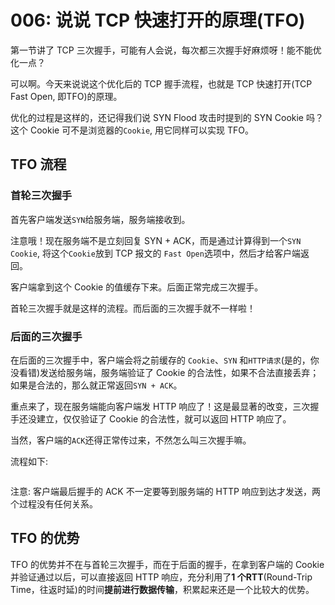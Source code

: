 # 006: 说说 TCP 快速打开的原理(TFO)
第一节讲了 TCP 三次握手，可能有人会说，每次都三次握手好麻烦呀！能不能优化一点？

可以啊。今天来说说这个优化后的 TCP 握手流程，也就是 TCP 快速打开(TCP Fast Open, 即TFO)的原理。

优化的过程是这样的，还记得我们说 SYN Flood 攻击时提到的 SYN Cookie 吗？这个 Cookie 可不是浏览器的`Cookie`, 用它同样可以实现 TFO。

## TFO 流程
### 首轮三次握手
首先客户端发送`SYN`给服务端，服务端接收到。

注意哦！现在服务端不是立刻回复 SYN + ACK，而是通过计算得到一个`SYN Cookie`, 将这个`Cookie`放到 TCP 报文的 `Fast Open`选项中，然后才给客户端返回。

客户端拿到这个 Cookie 的值缓存下来。后面正常完成三次握手。

首轮三次握手就是这样的流程。而后面的三次握手就不一样啦！

### 后面的三次握手
在后面的三次握手中，客户端会将之前缓存的 `Cookie`、`SYN` 和`HTTP请求`(是的，你没看错)发送给服务端，服务端验证了 Cookie 的合法性，如果不合法直接丢弃；如果是合法的，那么就正常返回`SYN + ACK`。

重点来了，现在服务端能向客户端发 HTTP 响应了！这是最显著的改变，三次握手还没建立，仅仅验证了 Cookie 的合法性，就可以返回 HTTP 响应了。

当然，客户端的`ACK`还得正常传过来，不然怎么叫三次握手嘛。

流程如下:

<img :src="$withBase('/tcp/007.jpg')"></img>

注意: 客户端最后握手的 ACK 不一定要等到服务端的 HTTP 响应到达才发送，两个过程没有任何关系。

## TFO 的优势

TFO 的优势并不在与首轮三次握手，而在于后面的握手，在拿到客户端的 Cookie 并验证通过以后，可以直接返回 HTTP 响应，充分利用了**1 个RTT**(Round-Trip Time，往返时延)的时间**提前进行数据传输**，积累起来还是一个比较大的优势。
